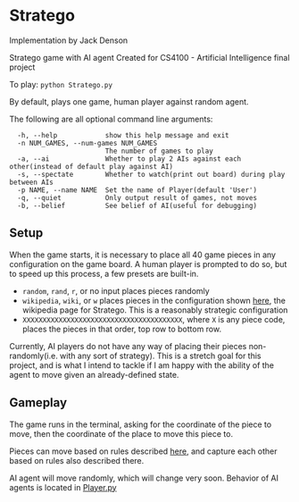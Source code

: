# Stratego
Implementation by Jack Denson

Stratego game with AI agent
Created for CS4100 - Artificial Intelligence final project

To play: `python Stratego.py`

By default, plays one game, human player against random agent.

The following are all optional command line arguments:
```
  -h, --help            show this help message and exit
  -n NUM_GAMES, --num-games NUM_GAMES
                        The number of games to play
  -a, --ai              Whether to play 2 AIs against each other(instead of default play against AI)
  -s, --spectate        Whether to watch(print out board) during play between AIs
  -p NAME, --name NAME  Set the name of Player(default 'User')
  -q, --quiet           Only output result of games, not moves
  -b, --belief          See belief of AI(useful for debugging)
```

## Setup

When the game starts, it is necessary to place all 40 game pieces in any configuration on the game board.
A human player is prompted to do so, but to speed up this process, a few presets are built-in.

 - `random`, `rand`, `r`, or no input places pieces randomly
 - `wikipedia`, `wiki`, or `w` places pieces in the configuration shown [here](https://en.wikipedia.org/wiki/Stratego#/media/File:Stratego.png), the wikipedia page for Stratego.
   This is a reasonably strategic configuration
 - `XXXXXXXXXXXXXXXXXXXXXXXXXXXXXXXXXXXXXXXX`, where `X` is any piece code, places the pieces in that order, top row to bottom row.

Currently, AI players do not have any way of placing their pieces non-randomly(i.e. with any sort of strategy). This is a stretch goal for this project, and is what I intend to tackle if I am
happy with the ability of the agent to move given an already-defined state.
## Gameplay

The game runs in the terminal, asking for the coordinate of the piece to move, then the coordinate of the place
to move this piece to.

Pieces can move based on rules described [here](https://en.wikipedia.org/wiki/Stratego), and capture each other based on
rules also described there.

AI agent will move randomly, which will change very soon. Behavior of AI agents is located in [Player.py](Player.py)